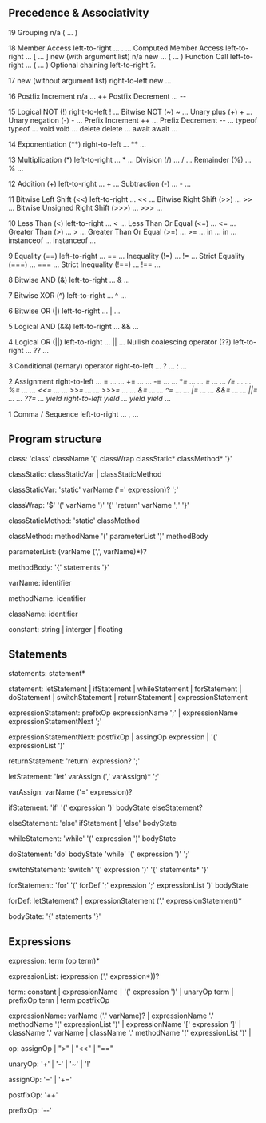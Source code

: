 
## Precedence & Associativity	

19	Grouping	n/a	( … )

18	Member Access	left-to-right	… . …
Computed Member Access	left-to-right	… [ … ]
new (with argument list)	n/a	new … ( … )
Function Call	left-to-right	… ( … )
Optional chaining	left-to-right	?.

17	new (without argument list)	right-to-left	new …

16	Postfix Increment	n/a	… ++
Postfix Decrement	… --

15	Logical NOT (!)	right-to-left	! …
Bitwise NOT (~)	~ …
Unary plus (+)	+ …
Unary negation (-)	- …
Prefix Increment	++ …
Prefix Decrement	-- …
typeof	typeof …
void	void …
delete	delete …
await	await …

14	Exponentiation (**)	right-to-left	… ** …

13	Multiplication (*)	left-to-right	… * …
Division (/)	… / …
Remainder (%)	… % …

12	Addition (+)	left-to-right	… + …
Subtraction (-)	… - …

11	Bitwise Left Shift (<<)	left-to-right	… << …
Bitwise Right Shift (>>)	… >> …
Bitwise Unsigned Right Shift (>>>)	… >>> …

10	Less Than (<)	left-to-right	… < …
Less Than Or Equal (<=)	… <= …
Greater Than (>)	… > …
Greater Than Or Equal (>=)	… >= …
in	… in …
instanceof	… instanceof …

9	Equality (==)	left-to-right	… == …
Inequality (!=)	… != …
Strict Equality (===)	… === …
Strict Inequality (!==)	… !== …

8	Bitwise AND (&)	left-to-right	… & …

7	Bitwise XOR (^)	left-to-right	… ^ …

6	Bitwise OR (|)	left-to-right	… | …

5	Logical AND (&&)	left-to-right	… && …

4	Logical OR (||)	left-to-right	… || …
Nullish coalescing operator (??)	left-to-right	… ?? …

3	Conditional (ternary) operator	right-to-left	… ? … : …

2	Assignment	right-to-left	… = …
… += …
… -= …
… **= …
… *= …
… /= …
… %= …
… <<= …
… >>= …
… >>>= …
… &= …
… ^= …
… |= …
… &&= …
… ||= …
… ??= …
yield	right-to-left	yield …
yield*	yield* …

1	Comma / Sequence	left-to-right	… , …

 
## Program structure

class: 'class' className '{' 
    classWrap 
    classStatic*
    classMethod*
    '}'

classStatic: classStaticVar | classStaticMethod

classStaticVar: 'static' varName ('=' expression)? ';'

classWrap: '$' '(' varName ')' '{' 'return' varName ';' '}'

classStaticMethod: 'static' classMethod

classMethod: methodName '(' parameterList ')' methodBody

parameterList: (varName (',', varName)*)?

methodBody: '{' statements '}'

varName: identifier

methodName: identifier

className: identifier

constant: string 
    | interger
    | floating

## Statements

statements: statement*

statement: letStatement 
    | ifStatement
    | whileStatement
    | forStatement
    | doStatement
    | switchStatement
    | returnStatement
    | expressionStatement

expressionStatement: prefixOp expressionName ';'
	| expressionName expressionStatementNext ';'

expressionStatementNext: postfixOp
	| assingOp expression
	| '(' expressionList ')'

returnStatement: 'return' expression? ';'

letStatement: 'let' varAssign (',' varAssign)* ';'

varAssign: varName ('=' expression)?

ifStatement: 'if' '(' expression ')' bodyState elseStatement?

elseStatement: 'else' ifStatement
    | 'else' bodyState

whileStatement: 'while' '(' expression ')' bodyState

doStatement: 'do' bodyState 'while' '(' expression ')'  ';'

switchStatement: 'switch' '(' expression ')' '{' statements* '}'

forStatement: 'for' '(' forDef ';'
    expression ';'
    expressionList ')' 
    bodyState

forDef: letStatement?
    | expressionStatement (',' expressionStatement)*

bodyState: '{' statements '}'

## Expressions

expression: term (op term)*

expressionList: (expression (',' expression*))?

term: constant
    | expressionName
    | '(' expression ')'
    | unaryOp term
    | prefixOp term
    | term postfixOp

expressionName: varName ('.' varName)?
    | expressionName '.' methodName '(' expressionList ')'
    | expressionName '[' expression ']'
    | className '.' varName
    | className '.' methodName '(' expressionList ')'
    | 


op: assignOp
    | ">"
    | "<<"
    | "=="

unaryOp: '+'
    | '-'
    | '~'
    | '!'

assignOp: '='
    | '+='

postfixOp: '++'

prefixOp: '--'
